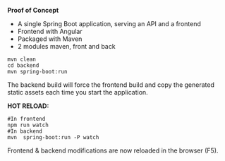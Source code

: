 

**Proof of Concept** 
 - A single Spring Boot application, serving an API and a frontend 
 - Frontend with Angular
 - Packaged with Maven
 - 2 modules maven, front and back


```shell
mvn clean
cd backend
mvn spring-boot:run
```

The backend build will force the frontend build and copy the generated static assets each time you start the application.


**HOT RELOAD:**

```shell
#In frontend
npm run watch
#In backend
mvn  spring-boot:run -P watch 
```

Frontend & backend modifications are now reloaded in the browser (F5).
